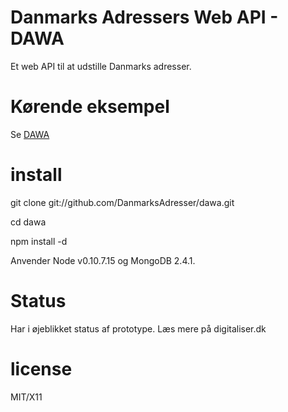 Danmarks Adressers Web API - DAWA
======

Et web API til at udstille Danmarks adresser.

Kørende eksempel
=======

Se [DAWA](http://dawa.aws.dk)


install
=======

git clone git://github.com/DanmarksAdresser/dawa.git

cd dawa

npm install -d

Anvender Node v0.10.7.15 og MongoDB 2.4.1.


Status
====

Har i øjeblikket status af prototype.
Læs mere på digitaliser.dk

license
=======

MIT/X11